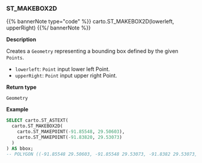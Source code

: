 ### ST_MAKEBOX2D

{{% bannerNote type="code" %}}
carto.ST_MAKEBOX2D(lowerleft, upperRight)
{{%/ bannerNote %}}

**Description**

Creates a `Geometry` representing a bounding box defined by the given `Points`.

* `lowerleft`: `Point` input lower left Point.
* `upperRight`: `Point` input upper right Point.

**Return type**

`Geometry`

**Example**

```sql
SELECT carto.ST_ASTEXT(
  carto.ST_MAKEBOX2D(
    carto.ST_MAKEPOINT(-91.85548, 29.50603),
    carto.ST_MAKEPOINT(-91.83820, 29.53073)
  )
) AS bbox;
-- POLYGON ((-91.85548 29.50603, -91.85548 29.53073, -91.8382 29.53073, -91.8382 29.50603, -91.85548 29.50603))
```
